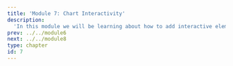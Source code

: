 ```yaml
---
title: 'Module 7: Chart Interactivity'
description:
  'In this module we will be learning about how to add interactive elements to our visualizations.'
prev: ../../module6
next: ../../module8
type: chapter
id: 7
---
```


<exercise id="0" title="Module Learning Outcomes"  type="slides, video">
<slides source="module7/module7_00" shot="0" start="3:5707" end="4:5306"> </slides>
</exercise>

<exercise id="1" title="Tooltips, Zoom, and Selections" type="slides,video">
<slides source="module7/module7_01" shot="3" start="0:003" end="10:59"> </slides>
</exercise>

<exercise id="2" title="Advanced Selections" type="slides,video">
<slides source="module7/module7_02" shot="3" start="0:003" end="10:59"> </slides>
</exercise>

<exercise id="5" title="What Did We Just Learn?" type="slides, video">
<slides source="module7/module7_end" shot="0" start="04:5307" end="05:5911"></slides>
</exercise>
